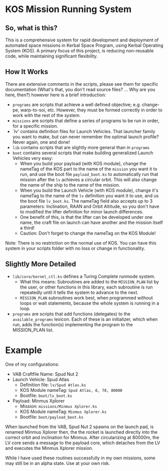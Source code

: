 KOS Mission Running System
===========================

So, what is this?
-----------------
This is a comprehensive system for rapid development and deployment of automated space missions in Kerbal Space Program, using Kerbal Operating System (KOS).
A primary focus of this project, is reducing non-reusable code, while maintaining significant flexibility.

How It Works
------------
There are extensive comments in the scripts, please see them for specific documentation (What's that, you don't read source files?  ...  Why are you here, then?) however here is a brief introduction:
 - `programs` are scripts that achieve a well defined objective; e.g. change-pe, warp-to-soi, etc.  However, they must be formed correctly in order to work with the rest of the system.
 - `missions` are scripts that define a series of programs to be run in order, for a specific mission.  
 - `lv'       contains definition files for Launch Vehicles.  That launcher family you want to make, but can never remember the optimal launch profile?  Never again, one and done!
 - `lib`      contains scripts that are slightly more general than in `programs`
 - `boot`     contains several scripts that make building generalized Launch Vehicles very easy:
    - When you build your payload (with KOS module), change the nameTag of the KOS part to the name of the `mission` you want it to run, and use the boot file `payload_boot.ks` to automatically run that mission after the `lv` achieves a circular orbit. This will also change the name of the ship to the name of the mission.
    - When you build the Launch Vehicle (with KOS module), change it's nameTag to the name of the `lv` definition you want it to use, and us the boot file `lv_boot.ks`.  The nameTag field also accepts up to 3 parameters: Inclination, RAAN and Orbit Altitude, so you don't have to modified the lifter definition for minor launch differences.
    - One benefit of this, is that the lifter can be developed under one name, the craft file on launch can have another and the mission itself a third!
    - Caution: Don't forget to change the nameTag on the KOS Module!
    
Note: There is no restriction on the normal use of KOS.  You can have this system in your scripts folder with no loss or change in functionality.

Slightly More Detailed
----------------------
 - `lib/core/kernel_ctl.ks` defines a Turing Complete runmode system.
    - What this means: Subroutines are added to the `MISSION_PLAN` list by the user, or other functions in this library, each subroutine is run repeatedly until it tells the system to advance to the next.
    - `MISSION_PLAN` subroutines work best, when programmed without loops or wait statements, because the whole system is running in a loop.
 - `programs` are scripts that add functions (delegates) to the `available_programs` lexicon.  Each of these is an initializer, which when run, adds the function(s) implementing the program to the MISSION_PLAN list.

Example
=======
One of my configurations:
 - VAB Craftfile Name: Spud Nut 2
 - Launch Vehicle: Spud Atlas
   - Definition file: `lv/Spud Atlas.ks`
   - KOS Module nameTag: `Spud Atlas, 6, 78, 80000`
   - Bootfile: `boot/lv_boot.ks`
 - Payload: Minmus Xplorer
   - Mission: `missions/Minmus Xplorer.ks`
   - KOS Module nameTag: `Minmus Xplorer.ks`
   - Bootfile: `boot/payload_boot.ks`

When launched from the VAB, Spud Nut 2 spawns on the launch pad, is renamed Minmus Xplorer then, the the rocket is launched directly into the correct orbit and inclination for Minmus. After circularizing at 80000m, the LV core sends a message to the payload core, which detaches from the LV and executes the Minmus Xplorer mission.

While I have used these routines successfully in my own missions, some may still be in an alpha state.  Use at your own risk.
   



